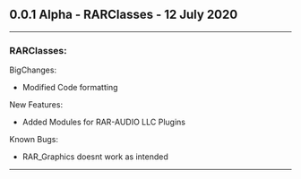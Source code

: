 ## 0.0.1 Alpha - RARClasses - 12 July 2020
***

### RARClasses: 

BigChanges:
* Modified Code formatting

New Features:
* Added Modules for RAR-AUDIO LLC Plugins

Known Bugs:
 * RAR_Graphics doesnt work as intended

 ***


